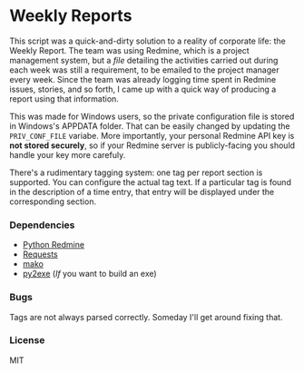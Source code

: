 # Weekly Reports

This script was a quick-and-dirty solution to a reality of corporate life: the Weekly Report. The team was using Redmine, which is a project management system, but a _file_ detailing the activities carried out during each week was still a requirement, to be emailed to the project manager every week. Since the team was already logging time spent in Redmine issues, stories, and so forth, I came up with a quick way of producing a report using that information.

This was made for Windows users, so the private configuration file is stored in Windows's APPDATA folder. That can be easily changed by updating the `PRIV_CONF_FILE` variabe.
More importantly, your personal Redmine API key is **not stored securely**, so if your Redmine server is publicly-facing you should handle your key more carefuly.

There's a rudimentary tagging system: one tag per report section is supported. You can configure the actual tag text. If a particular tag is found in the description of a time entry, that entry will be displayed under the corresponding section.

### Dependencies

- [Python Redmine](https://github.com/maxtepkeev/python-redmine)
- [Requests](https://github.com/kennethreitz/requests)
- [mako](http://www.makotemplates.org/)
- [py2exe](http://www.py2exe.org/) (_If_ you want to build an exe)

### Bugs

Tags are not always parsed correctly. Someday I'll get around fixing that.

### License

MIT
